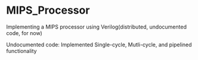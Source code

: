 # MIPS_Processor
Implementing a MIPS processor using Verilog(distributed, undocumented code, for now)

Undocumented code:
Implemented Single-cycle, Mutli-cycle, and pipelined functionality
